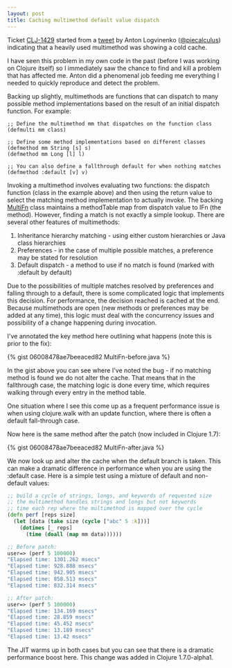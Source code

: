 ```yaml
---
layout: post
title: Caching multimethod default value dispatch
---
```


Ticket [CLJ-1429](http://dev.clojure.org/jira/browse/CLJ-1429) started from a 
[tweet](https://twitter.com/PieCalculus/status/468621724205203456) by Anton 
Logvinenko ([@piecalculus](http://twitter.com/piecalculus)) indicating that a
heavily used multimethod was showing a cold cache. 

I have seen this problem
in my own code in the past (before I was working on Clojure itself) so I 
immediately saw the chance to find and kill a problem that has affected me.
Anton did a phenomenal job feeding me everything I needed to quickly reproduce
and detect the problem.

Backing up slightly, multimethods are functions that can dispatch to many possible
method implementations based on the result of an initial dispatch function. For 
example:

```
;; Define the multimethod mm that dispatches on the function class
(defmulti mm class)

;; Define some method implementations based on different classes
(defmethod mm String [s] s)
(defmethod mm Long [l] l)

;; You can also define a fallthrough default for when nothing matches
(defmethod :default [v] v)
```

Invoking a multimethod involves evaluating two functions: the dispatch function (class in
the example above) and then using the return value to select the matching method 
implementation to actually invoke. The backing [MultiFn](https://github.com/clojure/clojure/blob/83ebf814d5d6663c49c1b2d0d076b57638bff673/src/jvm/clojure/lang/MultiFn.java) class maintains a methodTable
map from dispatch value to IFn (the method). However, finding a match is not exactly
a simple lookup. There are several other features of multimethods:

1. Inheritance hierarchy matching - using either custom hierarchies or Java class hierarchies
2. Preferences - in the case of multiple possible matches, a preference may be stated for resolution
3. Default dispatch - a method to use if no match is found (marked with :default by default)

Due to the possibilities of multiple matches resolved by preferences and falling through to
a default, there is some complicated logic that implements this decision. For performance, 
the decision reached is cached at the end. Because multimethods are open (new methods
or preferences may be added at any time), this logic must deal with the concurrency
issues and possibility of a change happening during invocation.

I've annotated the key method here outlining what happens (note this is prior to the fix):

{% gist 06008478ae7beeaced82 MultiFn-before.java %}

In the gist above you can see where I've noted the bug - if no matching method is found we
do not alter the cache. That means that in the fallthrough case, the matching logic is done
every time, which requires walking through every entry in the method table. 

One situation where I see this come up as a frequent performance issue is when using
clojure.walk with an update function, where there is often a default fall-through case. 

Now here is the same method after the patch (now included in Clojure 1.7):

{% gist 06008478ae7beeaced82 MultiFn-after.java %}

We now look up and alter the cache when the default branch is taken. This can make a dramatic 
difference in performance when you are using the :default case. Here is a simple test 
using a mixture of default and non-default values:

```clojure
;; build a cycle of strings, longs, and keywords of requested size
;; the multimethod handles strings and longs but not keywords
;; time each rep where the multimethod is mapped over the cycle
(defn perf [reps size]
  (let [data (take size (cycle ["abc" 5 :k]))]
    (dotimes [_ reps]
      (time (doall (map mm data))))))

;; Before patch:
user=> (perf 5 100000)
"Elapsed time: 1301.262 msecs"
"Elapsed time: 928.888 msecs"
"Elapsed time: 942.905 msecs"
"Elapsed time: 858.513 msecs"
"Elapsed time: 832.314 msecs"

;; After patch:
user=> (perf 5 100000)
"Elapsed time: 134.169 msecs"
"Elapsed time: 28.859 msecs"
"Elapsed time: 45.452 msecs"
"Elapsed time: 13.189 msecs"
"Elapsed time: 13.42 msecs"
```

The JIT warms up in both cases but you can see that there is a dramatic performance boost here.
This change was added in Clojure 1.7.0-alpha1.


